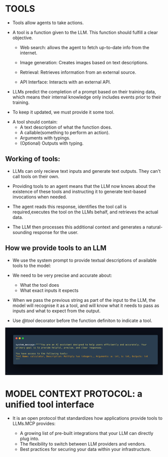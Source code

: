 # TOOLS

- Tools allow agents to take actions.

- A tool is a function given to the LLM. This function should fulfill a clear objective.

    * Web search: allows the agent to fetch up-to-date info from the internet.

    * Image generation: Creates images based on text descriptions.

    * Retrieval: Retrieves information from an external source.

    * API Interface: Interacts with an external API.

- LLMs predict the completion of a prompt based on their training data, which means their internal knowledge only includes events prior to their training.

- To keep it updated, we must provide it some tool.

* A tool should contain:
    - A text description of what the function does.
    - A callable(something to perform an action).
    - Arguments with typings.
    - (Optional) Outputs with typing.

## Working of tools:

- LLMs can only recieve text inputs and generate text outputs. They can't call tools on their own.

- Providing tools to an agent means that the LLM now knows about the existence of these tools and instructing it to generate text-based invocations when needed.

- The agent reads this response, identifies the tool call is required,executes the tool on the LLMs behalf, and retrieves the actual data.

- The LLM then processes this additional context and generates a natural-sounding response for the user.

## How we provide tools to an LLM

- We use the system prompt to provide textual descriptions of available tools to the model:

- We need to be very precise and accurate about: 
    - What the tool does
    - What exact inputs it expects

- When we pass the previous string as part of the input to the LLM, the model will recognise it as a tool, and will know what it needs to pass as inputs and what to expect from the output.

- Use _@tool_ decorator before the function definiton to indicate a tool.

![alt text](images/image-4.png)

# MODEL CONTEXT PROTOCOL: a unified tool interface

- It is an open protocol that standardizes how applications provide tools to LLMs.MCP provides:

    - A growing list of pre-built integrations that your LLM can directly plug into.
    - The flexibility to switch between LLM providers and vendors.
    - Best practices for securing your data within your infrastructure.
